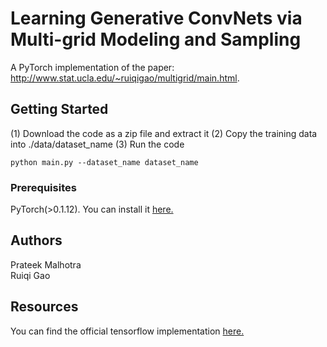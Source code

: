 # Learning Generative ConvNets via Multi-grid Modeling and Sampling
A PyTorch implementation of the paper: http://www.stat.ucla.edu/~ruiqigao/multigrid/main.html.

## Getting Started

(1) Download the code as a zip file and extract it
(2) Copy the training data into ./data/dataset_name
(3) Run the code
```
python main.py --dataset_name dataset_name 
```
### Prerequisites

PyTorch(>0.1.12). You can install it [here.](https://pytorch.org/)

## Authors
Prateek Malhotra<br/>
Ruiqi Gao

## Resources
You can find the official tensorflow implementation [here.](https://github.com/ruiqigao/Multigrid_learning)

